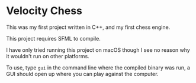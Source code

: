 # Velocity Chess

This was my first project written in C++, and my first chess engine.

This project requires SFML to compile.

I have only tried running this project on macOS though I see no reason why it wouldn't run on other platforms.

To use, type `gui` in the command line where the compiled binary was run, a GUI should open up where you can play against the computer.
